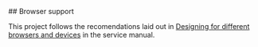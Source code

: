 ## Browser support

This project follows the recomendations laid out in [Designing for different browsers and devices](https://cmp.cmpdev.roweitdev.co.uk/)
in the service manual.
